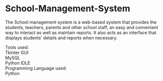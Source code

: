 # School-Management-System
The School management system is a web-based system that provides the students, teachers, parents and other school staff, an easy and convenient way to interact as well as maintain reports.  It also acts as an interface that displays students’ details and reports when necessary.

Tools used: <br>
  Tkinter GUI <br>
  MySQL <br>
  Python IDLE <br>
Programming Language used: <br>
  Python <br>


